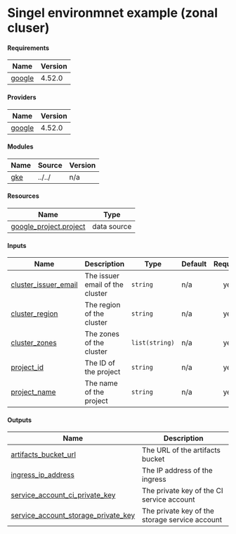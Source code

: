 # Singel environmnet example (zonal cluser)

<!-- BEGIN_TF_DOCS -->
#### Requirements

| Name | Version |
|------|---------|
| <a name="requirement_google"></a> [google](#requirement\_google) | 4.52.0 |

#### Providers

| Name | Version |
|------|---------|
| <a name="provider_google"></a> [google](#provider\_google) | 4.52.0 |

#### Modules

| Name | Source | Version |
|------|--------|---------|
| <a name="module_gke"></a> [gke](#module\_gke) | ../../ | n/a |

#### Resources

| Name | Type |
|------|------|
| [google_project.project](https://registry.terraform.io/providers/hashicorp/google/4.52.0/docs/data-sources/project) | data source |

#### Inputs

| Name | Description | Type | Default | Required |
|------|-------------|------|---------|:--------:|
| <a name="input_cluster_issuer_email"></a> [cluster\_issuer\_email](#input\_cluster\_issuer\_email) | The issuer email of the cluster | `string` | n/a | yes |
| <a name="input_cluster_region"></a> [cluster\_region](#input\_cluster\_region) | The region of the cluster | `string` | n/a | yes |
| <a name="input_cluster_zones"></a> [cluster\_zones](#input\_cluster\_zones) | The zones of the cluster | `list(string)` | n/a | yes |
| <a name="input_project_id"></a> [project\_id](#input\_project\_id) | The ID of the project | `string` | n/a | yes |
| <a name="input_project_name"></a> [project\_name](#input\_project\_name) | The name of the project | `string` | n/a | yes |

#### Outputs

| Name | Description |
|------|-------------|
| <a name="output_artifacts_bucket_url"></a> [artifacts\_bucket\_url](#output\_artifacts\_bucket\_url) | The URL of the artifacts bucket |
| <a name="output_ingress_ip_address"></a> [ingress\_ip\_address](#output\_ingress\_ip\_address) | The IP address of the ingress |
| <a name="output_service_account_ci_private_key"></a> [service\_account\_ci\_private\_key](#output\_service\_account\_ci\_private\_key) | The private key of the CI service account |
| <a name="output_service_account_storage_private_key"></a> [service\_account\_storage\_private\_key](#output\_service\_account\_storage\_private\_key) | The private key of the storage service account |
<!-- END_TF_DOCS -->